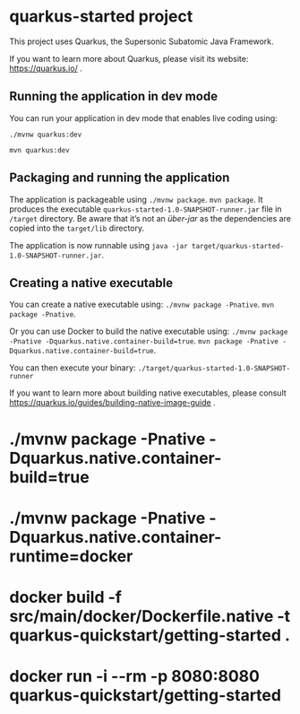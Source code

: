 # quarkus-started project

This project uses Quarkus, the Supersonic Subatomic Java Framework.

If you want to learn more about Quarkus, please visit its website: https://quarkus.io/ .

## Running the application in dev mode

You can run your application in dev mode that enables live coding using:
```
./mvnw quarkus:dev
```

```
mvn quarkus:dev
```

## Packaging and running the application

The application is packageable using 
`./mvnw package`.
`mvn package`.
It produces the executable `quarkus-started-1.0-SNAPSHOT-runner.jar` file in `/target` directory.
Be aware that it’s not an _über-jar_ as the dependencies are copied into the `target/lib` directory.

The application is now runnable using `java -jar target/quarkus-started-1.0-SNAPSHOT-runner.jar`.

## Creating a native executable

You can create a native executable using: 
`./mvnw package -Pnative`.
`mvn package -Pnative`.

Or you can use Docker to build the native executable using:
 `./mvnw package -Pnative -Dquarkus.native.container-build=true`.
 `mvn package -Pnative -Dquarkus.native.container-build=true`.

You can then execute your binary: `./target/quarkus-started-1.0-SNAPSHOT-runner`

If you want to learn more about building native executables, please consult https://quarkus.io/guides/building-native-image-guide .


# ./mvnw package -Pnative -Dquarkus.native.container-build=true

# ./mvnw package -Pnative -Dquarkus.native.container-runtime=docker

# docker build -f src/main/docker/Dockerfile.native -t quarkus-quickstart/getting-started .

# docker run -i --rm -p 8080:8080 quarkus-quickstart/getting-started